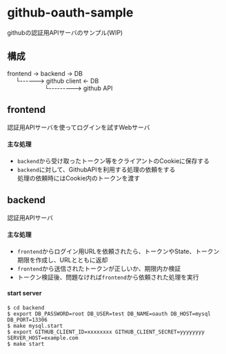 # github-oauth-sample
githubの認証用APIサーバのサンプル(WIP)

## 構成
frontend -> backend -> DB  
&nbsp;&nbsp;&nbsp;&nbsp;&nbsp;└------> github client <- DB  
&nbsp;&nbsp;&nbsp;&nbsp;&nbsp;&nbsp;&nbsp;&nbsp;&nbsp;&nbsp;&nbsp;&nbsp;&nbsp;&nbsp;&nbsp;&nbsp;&nbsp;&nbsp;&nbsp;&nbsp;&nbsp;&nbsp;└---------> github API

## frontend
認証用APIサーバを使ってログインを試すWebサーバ

#### 主な処理

- `backend`から受け取ったトークン等をクライアントのCookieに保存する
- `backend`に対して、GithubAPIを利用する処理の依頼をする  
  処理の依頼時にはCookie内のトークンを渡す

## backend
認証用APIサーバ

#### 主な処理

- `frontend`からログイン用URLを依頼されたら、トークンやState、トークン期限を作成し、URLとともに返却
- `frontend`から送信されたトークンが正しいか、期限内か検証
- トークン検証後、問題なければ`frontend`から依頼された処理を実行

#### start server

```
$ cd backend
$ export DB_PASSWORD=root DB_USER=test DB_NAME=oauth DB_HOST=mysql DB_PORT=13306
$ make mysql.start
$ export GITHUB_CLIENT_ID=xxxxxxxx GITHUB_CLIENT_SECRET=yyyyyyyy SERVER_HOST=example.com
$ make start
```

